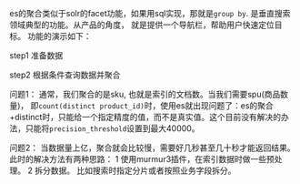 es的聚合类似于solr的facet功能，如果用sql实现，那就是`group by`. 是垂直搜索领域典型的功能。从产品的角度， 就是提供一个导航栏，帮助用户快速定位目标。
功能的演示如下：

step1 准备数据


step2 根据条件查询数据并聚合


问题1：
通常，我们聚合的是sku, 也就是索引的文档数。当我们需要spu(商品数量)， 即`count(distinct product_id)`时，使用es就出现问题了：es的聚合+distinct时，只能给一个指定精度的值，而不是真实值。这个目前没有解决的办法，只能将`precision_threshold`设置到最大40000。


问题2：
当数据量上亿，聚合就会比较慢，需要好几秒甚至几十秒才能返回结果。此时的解决方法有两种思路：
1 使用murmur3插件，在索引数据时做一些预处理。
2 拆分数据。 比如搜索时指定分片或者按照业务字段拆分。


